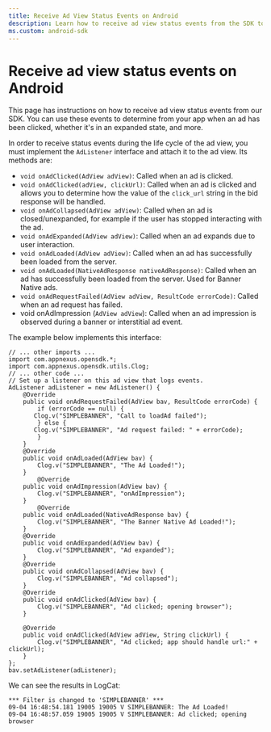 ```yaml
---
title: Receive Ad View Status Events on Android
description: Learn how to receive ad view status events from the SDK to determine ad clicks and expanded state. Implement AdListener interface and attach it to ad view.
ms.custom: android-sdk
---
```


# Receive ad view status events on Android

This page has instructions on how to receive ad view status events from our SDK. You can use these events to determine from your app when an ad has been clicked, whether it's in an expanded state, and more.

In order to receive status events during the life cycle of the ad view, you must implement the `AdListener` interface and attach it to the ad view. Its methods are:

- `void onAdClicked(AdView adView)`: Called when an ad is clicked.
- `void onAdClicked(adView, clickUrl)`: Called when an ad is clicked and allows you to determine how the value of the `click_url` string in the bid response will be handled.
- `void onAdCollapsed(AdView adView)`: Called when an ad is closed/unexpanded, for example if the user has stopped interacting with the ad.
- `void onAdExpanded(AdView adView)`: Called when an ad expands due to user interaction.
- `void onAdLoaded(AdView adView)`: Called when an ad has successfully been loaded from the server.
- `void onAdLoaded(NativeAdResponse nativeAdResponse)`: Called when an ad has successfully been loaded from the server. Used for Banner Native ads.
- `void onAdRequestFailed(AdView adView, ResultCode errorCode)`: Called when an ad request has failed.
- void onAdImpression (`AdView adView`): Called when an ad impression is observed during a banner or interstitial ad event.

The example below implements this interface:

```
// ... other imports ...
import com.appnexus.opensdk.*;
import com.appnexus.opensdk.utils.Clog;
// ... other code ...
// Set up a listener on this ad view that logs events.
AdListener adListener = new AdListener() {
    @Override
    public void onAdRequestFailed(AdView bav, ResultCode errorCode) {
        if (errorCode == null) {
       Clog.v("SIMPLEBANNER", "Call to loadAd failed");
        } else {
       Clog.v("SIMPLEBANNER", "Ad request failed: " + errorCode);
        }
    }
    @Override
    public void onAdLoaded(AdView bav) {
        Clog.v("SIMPLEBANNER", "The Ad Loaded!");
    }   
        @Override
    public void onAdImpression(AdView bav) {
        Clog.v("SIMPLEBANNER", "onAdImpression");
    }       
        @Override
    public void onAdLoaded(NativeAdResponse bav) {
        Clog.v("SIMPLEBANNER", "The Banner Native Ad Loaded!");
    }
    @Override
    public void onAdExpanded(AdView bav) {
        Clog.v("SIMPLEBANNER", "Ad expanded");
    }
    @Override
    public void onAdCollapsed(AdView bav) {
        Clog.v("SIMPLEBANNER", "Ad collapsed");
    }
    @Override
    public void onAdClicked(AdView bav) {
        Clog.v("SIMPLEBANNER", "Ad clicked; opening browser");
    }
 
    @Override
    public void onAdClicked(AdView adView, String clickUrl) {
        Clog.v("SIMPLEBANNER", "Ad clicked; app should handle url:" + clickUrl);
    }
};
bav.setAdListener(adListener);
```

We can see the results in LogCat:

```
*** Filter is changed to 'SIMPLEBANNER' ***
09-04 16:48:54.181 19005 19005 V SIMPLEBANNER: The Ad Loaded!
09-04 16:48:57.059 19005 19005 V SIMPLEBANNER: Ad clicked; opening browser    
```
